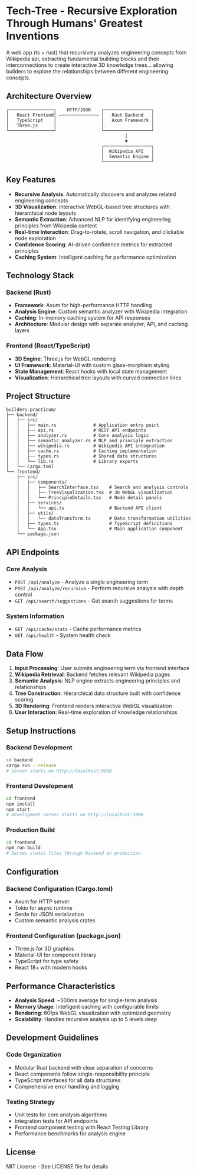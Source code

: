 # Tech-Tree - Recursive Exploration Through Humans' Greatest Inventions

A web app (ts + rust) that recursively analyzes engineering concepts from Wikipedia api, extracting fundamental building blocks and their interconnections to create interactive 3D knowledge trees... allowing builders to explore the relationships between different engineering concepts.

## Architecture Overview

```
┌─────────────────┐    HTTP/JSON    ┌──────────────────┐
│   React Frontend│ ←─────────────→ │   Rust Backend   │
│   TypeScript    │                 │   Axum Framework │
│   Three.js      │                 │                  │
└─────────────────┘                 └──────────────────┘
                                             │
                                             ▼
                                    ┌──────────────────┐
                                    │  Wikipedia API   │
                                    │  Semantic Engine │
                                    └──────────────────┘
```

## Key Features

- **Recursive Analysis**: Automatically discovers and analyzes related engineering concepts
- **3D Visualization**: Interactive WebGL-based tree structures with hierarchical node layouts
- **Semantic Extraction**: Advanced NLP for identifying engineering principles from Wikipedia content
- **Real-time Interaction**: Drag-to-rotate, scroll navigation, and clickable node exploration
- **Confidence Scoring**: AI-driven confidence metrics for extracted principles
- **Caching System**: Intelligent caching for performance optimization

## Technology Stack

### Backend (Rust)
- **Framework**: Axum for high-performance HTTP handling
- **Analysis Engine**: Custom semantic analyzer with Wikipedia integration
- **Caching**: In-memory caching system for API responses
- **Architecture**: Modular design with separate analyzer, API, and caching layers

### Frontend (React/TypeScript)
- **3D Engine**: Three.js for WebGL rendering
- **UI Framework**: Material-UI with custom glass-morphism styling
- **State Management**: React hooks with local state management
- **Visualization**: Hierarchical tree layouts with curved connection lines

## Project Structure

```
builders-practicum/
├── backend/
│   ├── src/
│   │   ├── main.rs              # Application entry point
│   │   ├── api.rs               # REST API endpoints
│   │   ├── analyzer.rs          # Core analysis logic
│   │   ├── semantic_analyzer.rs # NLP and principle extraction
│   │   ├── wikipedia.rs         # Wikipedia API integration
│   │   ├── cache.rs             # Caching implementation
│   │   ├── types.rs             # Shared data structures
│   │   └── lib.rs               # Library exports
│   └── Cargo.toml
└── frontend/
    ├── src/
    │   ├── components/
    │   │   ├── SearchInterface.tsx    # Search and analysis controls
    │   │   ├── TreeVisualization.tsx  # 3D WebGL visualization
    │   │   └── PrincipleDetails.tsx   # Node detail panels
    │   ├── services/
    │   │   └── api.ts                 # Backend API client
    │   ├── utils/
    │   │   └── dataTransform.ts       # Data transformation utilities
    │   ├── types.ts                   # TypeScript definitions
    │   └── App.tsx                    # Main application component
    └── package.json
```

## API Endpoints

### Core Analysis
- `POST /api/analyze` - Analyze a single engineering term
- `POST /api/analyze/recursive` - Perform recursive analysis with depth control
- `GET /api/search/suggestions` - Get search suggestions for terms

### System Information
- `GET /api/cache/stats` - Cache performance metrics
- `GET /api/health` - System health check

## Data Flow

1. **Input Processing**: User submits engineering term via frontend interface
2. **Wikipedia Retrieval**: Backend fetches relevant Wikipedia pages
3. **Semantic Analysis**: NLP engine extracts engineering principles and relationships
4. **Tree Construction**: Hierarchical data structure built with confidence scoring
5. **3D Rendering**: Frontend renders interactive WebGL visualization
6. **User Interaction**: Real-time exploration of knowledge relationships

## Setup Instructions

### Backend Development
```bash
cd backend
cargo run --release
# Server starts on http://localhost:8080
```

### Frontend Development
```bash
cd frontend
npm install
npm start
# Development server starts on http://localhost:3000
```

### Production Build
```bash
cd frontend
npm run build
# Serves static files through backend in production
```

## Configuration

### Backend Configuration (Cargo.toml)
- Axum for HTTP server
- Tokio for async runtime
- Serde for JSON serialization
- Custom semantic analysis crates

### Frontend Configuration (package.json)
- Three.js for 3D graphics
- Material-UI for component library
- TypeScript for type safety
- React 18+ with modern hooks

## Performance Characteristics

- **Analysis Speed**: ~500ms average for single-term analysis
- **Memory Usage**: Intelligent caching with configurable limits
- **Rendering**: 60fps WebGL visualization with optimized geometry
- **Scalability**: Handles recursive analysis up to 5 levels deep

## Development Guidelines

### Code Organization
- Modular Rust backend with clear separation of concerns
- React components follow single-responsibility principle
- TypeScript interfaces for all data structures
- Comprehensive error handling and logging

### Testing Strategy
- Unit tests for core analysis algorithms
- Integration tests for API endpoints
- Frontend component testing with React Testing Library
- Performance benchmarks for analysis engine

## License

MIT License - See LICENSE file for details
